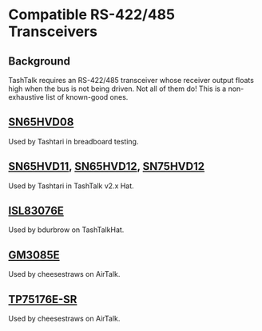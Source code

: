 # Compatible RS-422/485 Transceivers

## Background

TashTalk requires an RS-422/485 transceiver whose receiver output floats high when the bus is not being driven.
Not all of them do!  This is a non-exhaustive list of known-good ones.

## [SN65HVD08](https://www.ti.com/product/SN65HVD08)

Used by Tashtari in breadboard testing.

## [SN65HVD11](https://www.ti.com/product/SN65HVD11), [SN65HVD12](https://www.ti.com/product/SN65HVD12), [SN75HVD12](https://www.ti.com/product/SN75HVD12)

Used by Tashtari in TashTalk v2.x Hat.

## [ISL83076E](https://www.renesas.com/us/en/products/interface-connectivity/rs-485-rs-422-rs-232/rs-485rs-422/standard-rs-485rs-422/isl83076e-15kv-esd-protected-33v-full-fail-safe-low-power-high-speed-or-slew-rate-limited-rs-485rs-422)

Used by bdurbrow on TashTalkHat.

## [GM3085E](http://www.gmmicro.com/product_view_716.html)

Used by cheesestraws on AirTalk.

## [TP75176E-SR](http://www.3peakic.com.cn/En/product/inproduct/catid/136/id/199.html)

Used by cheesestraws on AirTalk.
